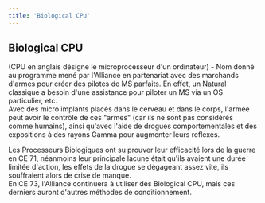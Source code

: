 ```yaml
---
title: 'Biological CPU'
---
```


Biological CPU
--------------

(CPU en anglais désigne le microprocesseur d'un ordinateur) - Nom donné au programme mené par l'Alliance en partenariat avec des marchands d'armes pour créer des pilotes de MS parfaits. En effet, un Natural classique a besoin d'une assistance pour piloter un MS via un OS particulier, etc.   
Avec des micro implants placés dans le cerveau et dans le corps, l'armée peut avoir le contrôle de ces "armes" (car ils ne sont pas considérés comme humains), ainsi qu'avec l'aide de drogues comportementales et des expositions à des rayons Gamma pour augmenter leurs reflexes. 

  
Les Processeurs Biologiques ont su prouver leur efficacité lors de la guerre en CE 71, néanmoins leur principale lacune était qu'ils avaient une durée limitée d'action, les effets de la drogue se dégageant assez vite, ils souffraient alors de crise de manque.   
En CE 73, l'Alliance continuera à utiliser des Biological CPU, mais ces derniers auront d'autres méthodes de conditionnement.  
